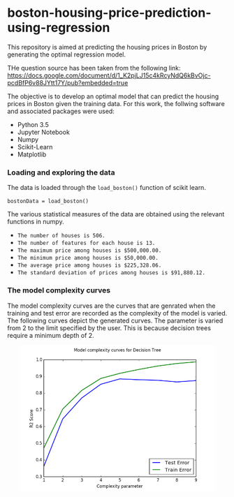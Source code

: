 # boston-housing-price-prediction-using-regression
This repository is aimed at predicting the housing prices in Boston by generating the optimal regression model.

THe question source has been taken from the following link:
https://docs.google.com/document/d/1_K2pjLJ15c4kRcyNdQ6kBvOjc-pcdBfP6v88JYtt17Y/pub?embedded=true

The objective is to develop an optimal model that can predict the housing prices in Boston given the training data. For this work, the follwing software and associated packages were used:
- Python 3.5
- Jupyter Notebook
- Numpy
- Scikit-Learn
- Matplotlib

### Loading and exploring the data

The data is loaded through the `load_boston()` function of scikit learn. 
```
bostonData = load_boston()
```

The various statistical measures of the data are obtained using the relevant functions in numpy. 
- `The number of houses is 506.`
- `The number of features for each house is 13.`
- `The maximum price among houses is $500,000.00.`
- `The minimum price among houses is $50,000.00.`
- `The average price among houses is $225,328.06.`
- `The standard deviation of prices among houses is $91,880.12.`

### The model complexity curves

The model complexity curves are the curves that are genrated when the training and test error are recorded as the complexity of the model is varied. The following curves depict the generated curves. The parameter is varied from 2 to the limit specified by the user. This is because decision trees require a minimum depth of 2. 

<p align="center">
  <img src="https://github.com/vishnu1729/boston-housing-price-prediction-using-regression/blob/master/decistiontreemodelcomplexity.png" title="Figure 1. Decision Tree Regressor Mddel Complexity" width="450"/>
</p>


